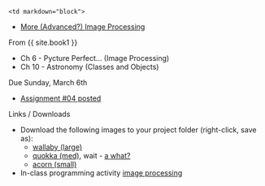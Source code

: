	<td markdown="block">
* [More (Advanced?) Image Processing](slides/10/advanced-image-processing.html)
</td>
	<td markdown="block">
From {{ site.book1 }}

* Ch 6 - Pycture Perfect... (Image Processing)
* Ch 10 - Astronomy (Classes and Objects)

</td>
	<td markdown="block">

Due Sunday, March 6th

* [Assignment #04 posted](assignments/hw04.html)

Links / Downloads

* Download the following images to your project folder (right-click, save as):
    * [wallaby (large)](resources/img/wallaby.jpg) 
    * [quokka (med)](resources/img/quokka.jpg), wait - [a what?](https://en.wikipedia.org/wiki/Quokka)
    * [acorn (small)](resources/img/acorn-small.png) 
* In-class programming activity [image processing](https://docs.google.com/a/nyu.edu/forms/d/1zkCnVU_26wtBy6ZCMynyX0u2xwHT8fySuG8OzutAZZM/viewform)
</td>
